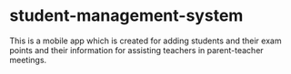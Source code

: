 # student-management-system
This is  a mobile app which is created for adding students and their exam points and their information for assisting teachers in parent-teacher meetings.
